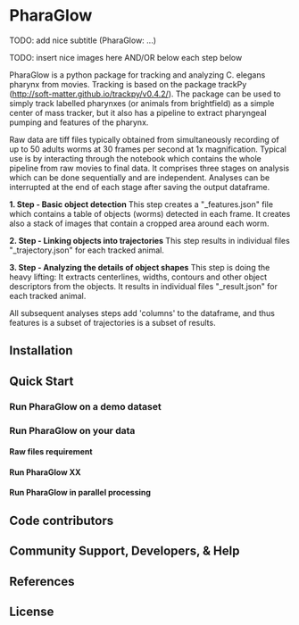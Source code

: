 # PharaGlow

TODO: add nice subtitle (PharaGlow: ...)

TODO: insert nice images here AND/OR below each step below

PharaGlow is a python package for tracking and analyzing C. elegans pharynx from movies.
 Tracking is based on the package trackPy (http://soft-matter.github.io/trackpy/v0.4.2/).
 The package can be used to simply track labelled pharynxes
 (or animals from brightfield) as a simple center of mass tracker,
 but it also has a pipeline to extract pharyngeal pumping and features of the pharynx.

Raw data are tiff files
 typically obtained from simultaneously recording of up to 50 adults worms at 30 frames per second
 at 1x magnification.
 Typical use is by interacting through the notebook which contains the whole pipeline from raw movies to final data.
 It comprises three stages on analysis which can be done sequentially and are independent.
 Analyses can be interrupted at the end of each stage after saving the output dataframe.


**1. Step -  Basic object detection**
    This step creates a "_features.json" file
	which contains a table of objects (worms) detected in each frame.
	It creates also a stack of images that contain a cropped area around each worm.
    
**2. Step - Linking objects into trajectories**
    This step results in individual files "_trajectory.json" for each tracked animal.
    
**3. Step - Analyzing the details of object shapes**
    This step is doing the heavy lifting:
	It extracts centerlines, widths, contours and other object descriptors from the objects.
	It results in individual files "_result.json" for each tracked animal.
	
All subsequent analyses steps add 'columns' to the dataframe,
 and thus features is a subset of trajectories is a subset of results.



## Installation


## Quick Start
### Run PharaGlow on a demo dataset
### Run PharaGlow on your data
#### Raw files requirement
#### Run PharaGlow XX
#### Run PharaGlow in parallel processing

## Code contributors
## Community Support, Developers, & Help
## References
## License



